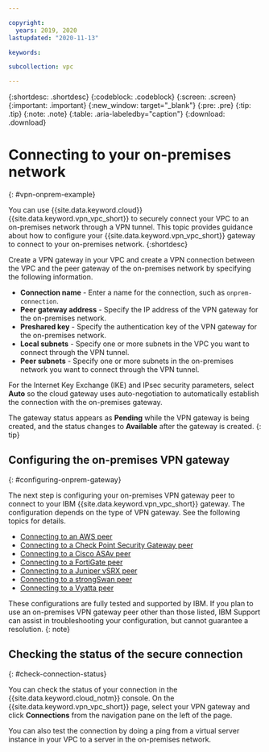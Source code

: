 ```yaml
---

copyright:
  years: 2019, 2020
lastupdated: "2020-11-13"

keywords:  

subcollection: vpc

---
```


{:shortdesc: .shortdesc}
{:codeblock: .codeblock}
{:screen: .screen}
{:important: .important}
{:new_window: target="_blank"}
{:pre: .pre}
{:tip: .tip}
{:note: .note}
{:table: .aria-labeledby="caption"}
{:download: .download}

# Connecting to your on-premises network  
{: #vpn-onprem-example}

You can use {{site.data.keyword.cloud}} {{site.data.keyword.vpn_vpc_short}} to securely connect your VPC to an on-premises network through a VPN tunnel. This topic provides guidance about how to configure your {{site.data.keyword.vpn_vpc_short}} gateway to connect to your on-premises network.
{:shortdesc}

Create a VPN gateway in your VPC and create a VPN connection between the VPC and the peer gateway of the on-premises network by specifying the following information.
* **Connection name** - Enter a name for the connection, such as `onprem-connection`.
* **Peer gateway address** - Specify the IP address of the VPN gateway for the on-premises network.
* **Preshared key** - Specify the authentication key of the VPN gateway for the on-premises network.
* **Local subnets** - Specify one or more subnets in the VPC you want to connect through the VPN tunnel.
* **Peer subnets** - Specify one or more subnets in the on-premises network you want to connect through the VPN tunnel.

For the Internet Key Exchange (IKE) and IPsec security parameters, select **Auto** so the cloud gateway uses auto-negotiation to automatically establish the connection with the on-premises gateway.

The gateway status appears as **Pending** while the VPN gateway is being created, and the status changes to **Available** after the gateway is created.
{: tip}

## Configuring the on-premises VPN gateway
{: #configuring-onprem-gateway}

The next step is configuring your on-premises VPN gateway peer to connect to your IBM {{site.data.keyword.vpn_vpc_short}} gateway. The configuration depends on the type of VPN gateway. See the following topics for details.

- [Connecting to an AWS peer](/docs/vpc?topic=vpc-aws-config)
- [Connecting to a Check Point Security Gateway peer](/docs/vpc?topic=vpc-check-point-config)
- [Connecting to a Cisco ASAv peer](/docs/vpc?topic=vpc-cisco-asav-config)
- [Connecting to a FortiGate peer ](/docs/vpc?topic=vpc-fortigate-config)
- [Connecting to a Juniper vSRX peer](/docs/vpc?topic=vpc-juniper-vsrx-config)
- [Connecting to a strongSwan peer](/docs/vpc?topic=vpc-strongswan-config)
- [Connecting to a Vyatta peer](/docs/vpc?topic=vpc-vyatta-config)

These configurations are fully tested and supported by IBM. If you plan to use an on-premises VPN gateway peer other than those listed, IBM Support can assist in troubleshooting your configuration, but cannot guarantee a resolution.
{: note}

## Checking the status of the secure connection
{: #check-connection-status}

You can check the status of your connection in the {{site.data.keyword.cloud_notm}} console. On the {{site.data.keyword.vpn_vpc_short}} page, select your VPN gateway and click **Connections** from the navigation pane on the left of the page.

You can also test the connection by doing a ping from a virtual server instance in your VPC to a server in the on-premises network.
